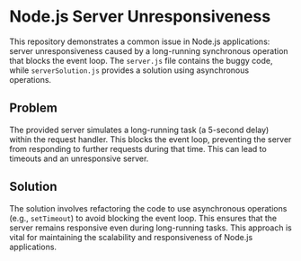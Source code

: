 # Node.js Server Unresponsiveness

This repository demonstrates a common issue in Node.js applications: server unresponsiveness caused by a long-running synchronous operation that blocks the event loop.  The `server.js` file contains the buggy code, while `serverSolution.js` provides a solution using asynchronous operations.

## Problem

The provided server simulates a long-running task (a 5-second delay) within the request handler. This blocks the event loop, preventing the server from responding to further requests during that time.  This can lead to timeouts and an unresponsive server.

## Solution

The solution involves refactoring the code to use asynchronous operations (e.g., `setTimeout`) to avoid blocking the event loop. This ensures that the server remains responsive even during long-running tasks.  This approach is vital for maintaining the scalability and responsiveness of Node.js applications.